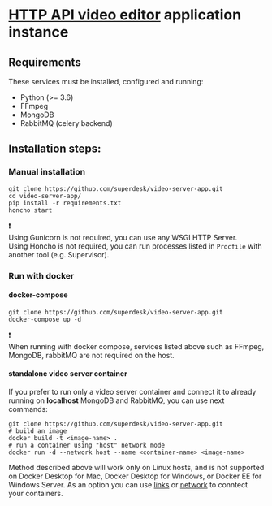 # [HTTP API video editor](https://github.com/superdesk/video-server) application instance 


## Requirements

These services must be installed, configured and running:

 * Python (>= 3.6)
 * FFmpeg
 * MongoDB 
 * RabbitMQ (celery backend)
 
 
## Installation steps:
 
### Manual installation
```
git clone https://github.com/superdesk/video-server-app.git
cd video-server-app/
pip install -r requirements.txt
honcho start
```
 
 :exclamation:  
 Using Gunicorn is not required, you can use any WSGI HTTP Server.  
 Using Honcho is not required, you can run processes listed in `Procfile` with another tool (e.g. Supervisor).
 
### Run with docker
 
#### docker-compose
```
git clone https://github.com/superdesk/video-server-app.git
docker-compose up -d
```

:exclamation:  
 When running with docker compose, services listed above such as FFmpeg, MongoDB, rabbitMQ are not required on the host.

#### standalone video server container

If you prefer to run only a video server container and connect it to already running on **localhost** MongoDB and RabbitMQ, 
you can use next commands:

```
git clone https://github.com/superdesk/video-server-app.git
# build an image
docker build -t <image-name> .
# run a container using "host" network mode
docker run -d --network host --name <container-name> <image-name>
```

Method described above will work only on Linux hosts, and is not supported on Docker Desktop for Mac, Docker Desktop for Windows, or Docker EE for Windows Server.
As an option you can use [links](https://docs.docker.com/network/links/) or [network](https://docs.docker.com/network/) to conntect your containers.